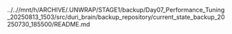 ../..//mnt/h/ARCHIVE/.UNWRAP/STAGE1/backup/Day07_Performance_Tuning_20250813_1503/src/duri_brain/backup_repository/current_state_backup_20250730_185500/README.md